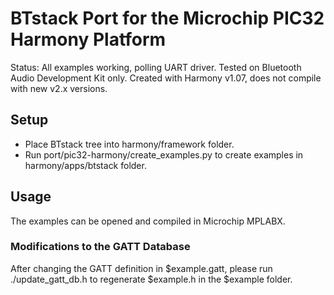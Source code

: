 # BTstack Port for the Microchip PIC32 Harmony Platform

Status: All examples working, polling UART driver. Tested on Bluetooth Audio Development Kit only. Created with Harmony v1.07, does not compile with new v2.x versions.

## Setup

- Place BTstack tree into harmony/framework folder. 
- Run port/pic32-harmony/create_examples.py to create examples in harmony/apps/btstack folder.

## Usage

The examples can be opened and compiled in Microchip MPLABX.

### Modifications to the GATT Database

After changing the GATT definition in $example.gatt, please run ./update_gatt_db.h to regenerate $example.h in the $example folder.

